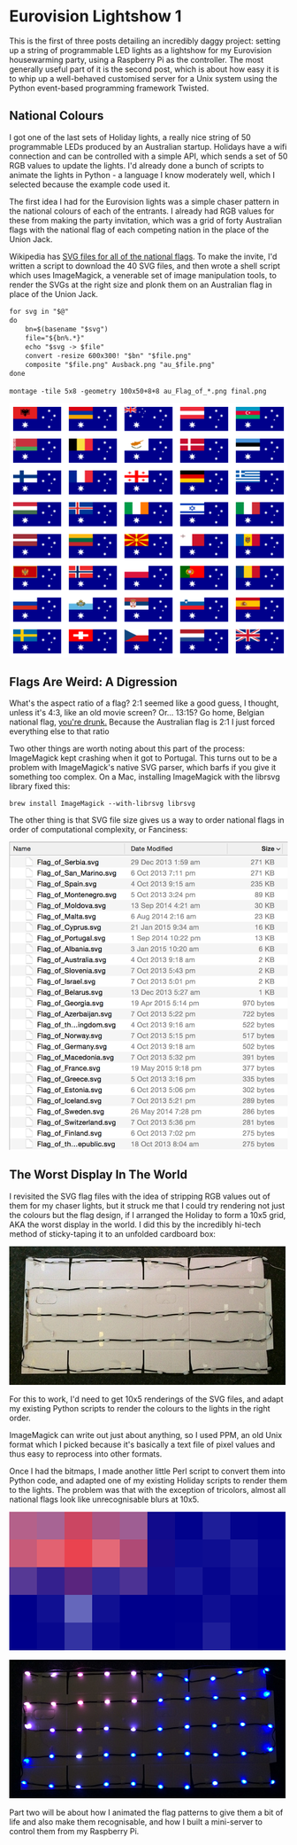 Eurovision Lightshow 1
======================

This is the first of three posts detailing an incredibly daggy
project: setting up a string of programmable LED lights as a lightshow
for my Eurovision housewarming party, using a Raspberry Pi as the
controller.  The most generally useful part of it is the second post,
which is about how easy it is to whip up a well-behaved customised
server for a Unix system using the Python event-based programming
framework Twisted.

## National Colours

I got one of the last sets of Holiday lights, a really nice string of
50 programmable LEDs produced by an Australian startup.  Holidays have
a wifi connection and can be controlled with a simple API, which sends
a set of 50 RGB values to update the lights.  I'd already done a bunch
of scripts to animate the lights in Python - a language I know
moderately well, which I selected because the example code used it.

The first idea I had for the Eurovision lights was a simple chaser
pattern in the national colours of each of the entrants. I already had
RGB values for these from making the party invitation, which was a grid of forty Australian flags with the national flag of each competing nation in the place of the Union Jack.

Wikipedia has [SVG files for all of the national
flags](https://en.wikipedia.org/wiki/Flag_of_Australia#/media/File:Flag_of_Australia.svg).
To make the invite, I'd written a script to download the 40 SVG
files, and then wrote a shell script which uses ImageMagick, a venerable set of
image manipulation tools, to render the SVGs at the right size and
plonk them on an Australian flag in place of the Union Jack.

    for svg in "$@"
    do
        bn=$(basename "$svg")
        file="${bn%.*}"
        echo "$svg -> $file"
        convert -resize 600x300! "$bn" "$file.png"
        composite "$file.png" Ausback.png "au_$file.png"
    done

    montage -tile 5x8 -geometry 100x50+8+8 au_Flag_of_*.png final.png

![Australian flags of all nations](https://raw.githubusercontent.com/spikelynch/holiday/master/eurovision/doc/AusEuro.png "Australia")


## Flags Are Weird: A Digression

What's the aspect ratio of a flag? 2:1 seemed like a good guess, I
thought, unless it's 4:3, like an old movie screen? Or... 13:15?  Go
home, Belgian national flag, [you're drunk.](https://en.wikipedia.org/wiki/List_of_countries_by_proportions_of_national_flags)  Because the Australian flag is 2:1 I just forced everything else to that ratio

Two other things are worth noting about this part of the process:
ImageMagick kept crashing when it got to Portugal.  This turns out to
be a problem with ImageMagick's native SVG parser, which barfs if you
give it something too complex.  On a Mac, installing ImageMagick with
the librsvg library fixed this:

    brew install ImageMagick --with-librsvg librsvg

The other thing is that SVG file size gives us a way to order national flags in order of computational complexity, or Fanciness:

![Screenshot of a directory listing of SVG files](https://raw.githubusercontent.com/spikelynch/holiday/master/eurovision/doc/Fanciness.png "Fanciness")

## The Worst Display In The World

I revisited the SVG flag files with the idea of stripping RGB values
out of them for my chaser lights, but it struck me that I could try
rendering not just the colours but the flag design, if I arranged the
Holiday to form a 10x5 grid, AKA the worst display in the world. I did
this by the incredibly hi-tech method of sticky-taping it to an
unfolded cardboard box:

![Unlit Holiday grid](https://raw.githubusercontent.com/spikelynch/holiday/master/eurovision/doc/HolidayGrid.jpg "It's a nappy box, in case you were wondering")

For this to work, I'd need to get 10x5 renderings of the SVG files,
and adapt my existing Python scripts to render the colours to the
lights in the right order.

ImageMagick can write out just about anything, so I used PPM, an old
Unix format which I picked because it's basically a text file of pixel
values and thus easy to reprocess into other formats.

Once I had the bitmaps, I made another little Perl script to convert
them into Python code, and adapted one of my existing Holiday scripts
to render them to the lights.  The problem was that with the exception
of tricolors, almost all national flags look like unrecognisable blurs
at 10x5.

![Chunky pixels](https://raw.githubusercontent.com/spikelynch/holiday/master/eurovision/doc/PixelFlag.png "Chunky")

![Lit-up, inadequate Australian flag](https://raw.githubusercontent.com/spikelynch/holiday/master/eurovision/doc/Australia.jpg "Extra chunky")

Part two will be about how I animated the flag patterns to give them a
bit of life and also make them recognisable, and how I built a
mini-server to control them from my Raspberry Pi.
